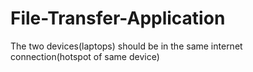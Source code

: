 # File-Transfer-Application
The two devices(laptops) should be in the same internet connection(hotspot of same device)

